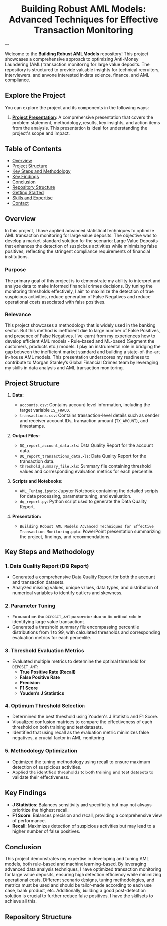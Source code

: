 <div align="center">

# Building Robust AML Models: Advanced Techniques for Effective Transaction Monitoring

</div>

--

Welcome to the **Building Robust AML Models** repository! This project showcases a comprehensive approach to optimizing Anti-Money Laundering (AML) transaction monitoring for large value deposits. The repository is structured to provide valuable insights for technical recruiters, interviewers, and anyone interested in data science, finance, and AML compliance.

## Explore the Project
You can explore the project and its components in the following ways:
1. [**Project Presentation**](https://github.com/ds-souvik/Threshold-Tuning-for-Anti-Money-Laundering-AML-Scenario/raw/main/Building%20Robust%20AML%20Models%20Advanced%20Techniques%20for%20Effective%20Transaction%20Monitoring.pptx): A comprehensive presentation that covers the problem statement, methodology, results, key insights, and action items from the analysis. This presentation is ideal for understanding the project's scope and impact.

## Table of Contents
- [Overview](#overview)
- [Project Structure](#project-structure)
- [Key Steps and Methodology](#key-steps-and-methodology)
- [Key Findings](#key-findings)
- [Conclusion](#conclusion)
- [Repository Structure](#repository-structure)
- [Getting Started](#getting-started)
- [Skills and Expertise](#skills-and-expertise)
- [Contact](#contact)

## Overview
In this project, I have applied advanced statistical techniques to optimize AML transaction monitoring for large value deposits. The objective was to develop a market-standard solution for the scenario: Large Value Deposits that enhances the detection of suspicious activities while minimizing false positives, reflecting the stringent compliance requirements of financial institutions.

### Purpose
The primary goal of this project is to demonstrate my ability to interpret and analyze data to make informed financial crimes decisions. By tuning the monitoring thresholds effectively, I aim to maximize the detection of true suspicious activities, reduce generation of False Negatives and reduce operational costs associated with false positives.

### Relevance
This project showcases a methodology that is widely used in the banking sector. But this method is inefficient due to large number of False Positives, and presence of False Negatives. I’ve learnt from my experiences how to develop efficient AML models - Rule-based and ML-based (Segment the customers, products etc.) models. I play an instrumental role in bridging the gap between the inefficient market standard and building a state-of-the-art in-house AML models. This presentation underscores my readiness to contribute to Morgan Stanley’s Global Financial Crimes team by leveraging my skills in data analysis and AML transaction monitoring.

## Project Structure
1. **Data:**
   - `accounts.csv`: Contains account-level information, including the target variable `IS_FRAUD`.
   - `transactions.csv`: Contains transaction-level details such as sender and receiver account IDs, transaction amount (`TX_AMOUNT`), and timestamps.

2. **Output Files:**
   - `DQ_report_account_data.xls`: Data Quality Report for the account data.
   - `DQ_report_transactions_data.xls`: Data Quality Report for the transaction data.
   - `threshold_summary_file.xls`: Summary file containing threshold values and corresponding evaluation metrics for each percentile.

3. **Scripts and Notebooks:**
   - `AML_Tuning.ipynb`: Jupyter Notebook containing the detailed scripts for data processing, parameter tuning, and evaluation.
   - `dq_report.py`: Python script used to generate the Data Quality Report.

4. **Presentation:**
   - `Building Robust AML Models Advanced Techniques for Effective Transaction Monitoring.pptx`: PowerPoint presentation summarizing the project, findings, and recommendations.

## Key Steps and Methodology
### 1. Data Quality Report (DQ Report)
- Generated a comprehensive Data Quality Report for both the account and transaction datasets.
- Analyzed missing values, unique values, data types, and distribution of numerical variables to identify outliers and skewness.

### 2. Parameter Tuning
- Focused on the `DEPOSIT_AMT` parameter due to its critical role in identifying large value transactions.
- Generated a threshold summary file encompassing percentile distributions from 1 to 99, with calculated thresholds and corresponding evaluation metrics for each percentile.

### 3. Threshold Evaluation Metrics
- Evaluated multiple metrics to determine the optimal threshold for `DEPOSIT_AMT`:
  - **True Positive Rate (Recall)**
  - **False Positive Rate**
  - **Precision**
  - **F1 Score**
  - **Youden’s J Statistics**

### 4. Optimum Threshold Selection
- Determined the best threshold using Youden's J Statistic and F1 Score.
- Visualized confusion matrices to compare the effectiveness of each threshold on both training and test datasets.
- Identified that using recall as the evaluation metric minimizes false negatives, a crucial factor in AML monitoring.

### 5. Methodology Optimization
- Optimized the tuning methodology using recall to ensure maximum detection of suspicious activities.
- Applied the identified thresholds to both training and test datasets to validate their effectiveness.

## Key Findings
- **J Statistics**: Balances sensitivity and specificity but may not always prioritize the highest recall.
- **F1 Score**: Balances precision and recall, providing a comprehensive view of performance.
- **Recall**: Maximizes detection of suspicious activities but may lead to a higher number of false positives.

## Conclusion
This project demonstrates my expertise in developing and tuning AML models, both rule-based and machine learning-based. By leveraging advanced data analysis techniques, I have optimized transaction monitoring for large value deposits, ensuring high detection efficiency while minimizing operational costs. Different scenario designs, tuning methodologies, and metrics must be used and should be tailor-made according to each use case, bank product, etc. Additionally, building a good post-detection solution is crucial to further reduce false positives. I have the skillsets to achieve all this.

## Repository Structure